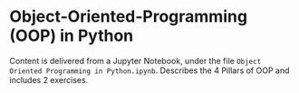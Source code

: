 # Object-Oriented-Programming (OOP) in Python  

Content is delivered from a Jupyter Notebook, under the file `Object Oriented Programming in Python.ipynb`. Describes the 4 Pillars of OOP and includes 2 exercises.
